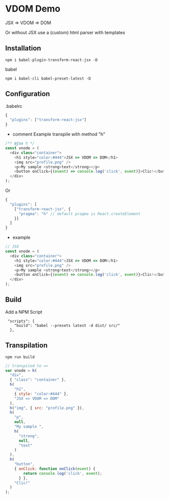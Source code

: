 # VDOM Demo 

JSX => VDOM => DOM

Or without JSX use a (custom) html parser with templates

## Installation

```
npm i babel-plugin-transform-react-jsx -D
```

babel
```
npm i babel-cli babel-preset-latest -D
```

## Configuration
.babelrc
```js
{
  "plugins": ["transform-react-jsx"]
}
```
+ comment 
Example transpile with method "h"
```js
/** @jsx h */
const vnode = (
  <div class="container">
    <h1 style="color:#444">JSX => VDOM => DOM</h1>
    <img src="profile.png" />
    <p>My sample <strong>text</strong></p>
    <button onClick={(event) => console.log('click', event)}>Clic!</button>
  </div>
);
```

Or
```js
{
  "plugins": [
    ["transform-react-jsx", {
      "pragma": "h" // default pragma is React.createElement
    }]
  ]
}
```
+ example
```js
// JSX
const vnode = (
  <div class="container">
    <h1 style="color:#444">JSX => VDOM => DOM</h1>
    <img src="profile.png" />
    <p>My sample <strong>text</strong></p>
    <button onClick={(event) => console.log('click', event)}>Clic!</button>
  </div>
);
```

## Build
Add a NPM Script
```
 "scripts": {
    "build": "babel --presets latest -d dist/ src/"
  },
```

## Transpilation 
```
npm run build
```

```js
// transpiled to =>
var vnode = h(
  "div",
  { "class": "container" },
  h(
    "h1",
    { style: "color:#444" },
    "JSX => VDOM => DOM"
  ),
  h("img", { src: "profile.png" }),
  h(
    "p",
    null,
    "My sample ",
    h(
      "strong",
      null,
      "text"
    )
  ),
  h(
    "button",
    { onClick: function onClick(event) {
        return console.log('click', event);
      } },
    "Clic!"
  )
);
```